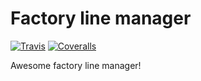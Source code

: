 # Factory line manager
[![Travis][build-badge]][build]
[![Coveralls][coveralls-badge]][coveralls]

Awesome factory line manager!

[build-badge]: https://img.shields.io/travis/VladislavK777/BuildReports/master.png?style=flat-square
[build]: https://travis-ci.org/VladislavK777/BuildReports

[coveralls-badge]: https://img.shields.io/coveralls/VladislavK777/BuildReports/master.png?style=flat-square
[coveralls]: https://coveralls.io/github/VladislavK777/BuildReports